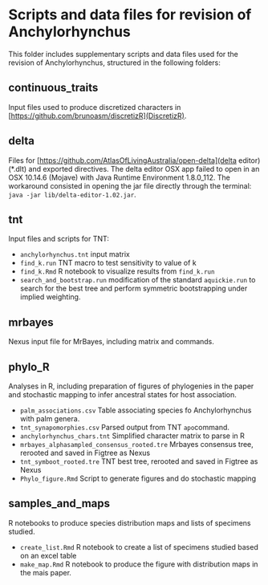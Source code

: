 # Scripts and data files for revision of **Anchylorhynchus**

This folder includes supplementary scripts and data files used for the revision of Anchylorhynchus, structured in the following folders:

## continuous_traits

Input files used to produce discretized characters in [https://github.com/brunoasm/discretizR](DiscretizR).


## delta

Files for [https://github.com/AtlasOfLivingAustralia/open-delta](delta editor) (*.dlt) and exported directives. 
The delta editor OSX app failed to open in an OSX 10.14.6 (Mojave) with Java Runtime Environment 1.8.0_112. The workaround consisted in opening the jar file directly through the terminal: `java -jar lib/delta-editor-1.02.jar`.

## tnt

Input files and scripts for TNT:
- `anchylorhynchus.tnt` input matrix 
- `find_k.run` TNT macro to test sensitivity to value of k
- `find_k.Rmd` R notebook to visualize results from `find_k.run`
- `search_and_bootstrap.run` modification of the standard `aquickie.run` to search for the best tree and perform symmetric bootstrapping under implied weighting.

## mrbayes

Nexus input file for MrBayes, including matrix and commands.

## phylo_R

Analyses in R, including preparation of figures of phylogenies in the paper and stochastic mapping to infer ancestral states for host association.

- `palm_associations.csv` Table associating species fo Anchylorhynchus with palm genera.
- `tnt_synapomorphies.csv` Parsed output from TNT `apo`command. 
- `anchylorhynchus_chars.tnt` Simplified character matrix to parse in R
- `mrbayes_alphasampled_consensus_rooted.tre` Mrbayes consensus tree, rerooted and saved in Figtree as Nexus
- `tnt_symboot_rooted.tre` TNT best tree, rerooted and saved in Figtree as Nexus
- `Phylo_figure.Rmd` Script to generate figures and do stochastic mapping

## samples_and_maps

R notebooks to produce species distribution maps and lists of specimens studied.

- `create_list.Rmd` R notebook to create a list of specimens studied based on an excel table
- `make_map.Rmd` R notebook to produce the figure with distribution maps in the mais paper.

